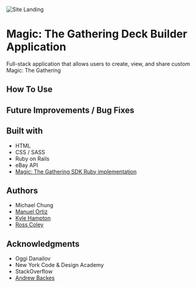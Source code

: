 ![Site Landing](/app/assets/siteimg/sitelanding.png)

# Magic: The Gathering Deck Builder Application

Full-stack application that allows users to create, view, and share custom Magic: The Gathering

## How To Use

## Future Improvements / Bug Fixes

## Built with

* HTML
* CSS / SASS
* Ruby on Rails
* eBay API
* [Magic: The Gathering SDK Ruby implementation](https://github.com/MagicTheGathering/mtg-sdk-ruby)

## Authors

* Michael Chung
* [Manuel Ortiz](https://github.com/ManuelAOrtiz)
* [Kyle Hampton](https://github.com/kyle-hampton)
* [Ross Coley](https://github.com/rlcoley)

## Acknowledgments

* Oggi Danailov
* New York Code & Design Academy
* StackOverflow
* [Andrew Backes](https://github.com/adback03)
